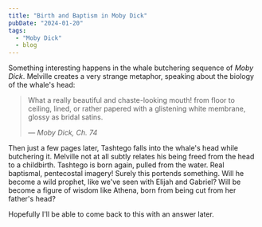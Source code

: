 ```yaml
---
title: "Birth and Baptism in Moby Dick"
pubDate: "2024-01-20"
tags: 
  - "Moby Dick"
  - blog
---
```


Something interesting happens in the whale butchering sequence of _Moby Dick_. Melville creates a very strange metaphor, speaking about the biology of the whale's head:

> What a really beautiful and chaste-looking mouth! from floor to ceiling, lined, or rather papered with a glistening white membrane, glossy as bridal satins.
> 
> &mdash; _Moby Dick, Ch. 74_

Then just a few pages later, Tashtego falls into the whale's head while butchering it. Melville not at all subtly relates his being freed from the head to a childbirth. Tashtego is born again, pulled from the water. Real baptismal, pentecostal imagery! Surely this portends something. Will he become a wild prophet, like we've seen with Elijah and Gabriel? Will be become a figure of wisdom like Athena, born from being cut from her father's head?

Hopefully I'll be able to come back to this with an answer later.
